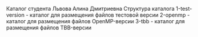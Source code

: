 Каталог студента Львова Алина Дмитриевна
Структура каталога
1-test-version - каталог для размещения файлов тестовой версии
2-openmp - каталог для размещения файлов OpenMP-версии
3-tbb - каталог для размещения файлов TBB-версии
